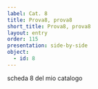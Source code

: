 ```yaml
---
label: Cat. 8
title: Prova8, prova8
short_title: Prova8, prova8
layout: entry
order: 115
presentation: side-by-side
object:
  - id: 8
---
```


scheda 8 del mio catalogo
